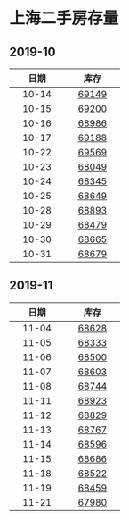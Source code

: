 # 上海二手房存量   
## 2019-10

| &nbsp;&nbsp;&nbsp;&nbsp;&nbsp;&nbsp;日期&nbsp;&nbsp;&nbsp;&nbsp;&nbsp;&nbsp; | &nbsp;&nbsp;&nbsp;&nbsp;&nbsp;&nbsp;库存&nbsp;&nbsp;&nbsp;&nbsp;&nbsp;&nbsp; |
| :-: | :-: |
| 10-14 | [69149](Shanghai_Stock.md) |
| 10-15 | [69200](Shanghai_Stock.md) |
| 10-16 | [68986](Shanghai_Stock.md) |
| 10-17 | [69188](Shanghai_Stock.md) |
| 10-22 | [69569](Shanghai_Stock.md) |
| 10-23 | [68049](Shanghai_Stock.md) |
| 10-24 | [68345](Shanghai_Stock.md) |
| 10-25 | [68649](Shanghai_Stock.md) |
| 10-28 | [68893](Shanghai_Stock.md) |
| 10-29 | [68479](Shanghai_Stock.md) |
| 10-30 | [68665](Shanghai_Stock.md) |
| 10-31 | [68679](Shanghai_Stock.md) |


## 2019-11

| &nbsp;&nbsp;&nbsp;&nbsp;&nbsp;&nbsp;日期&nbsp;&nbsp;&nbsp;&nbsp;&nbsp;&nbsp; | &nbsp;&nbsp;&nbsp;&nbsp;&nbsp;&nbsp;库存&nbsp;&nbsp;&nbsp;&nbsp;&nbsp;&nbsp; |
| :-: | :-: |
| 11-04 | [68628](Shanghai_Stock.md) |
| 11-05 | [68333](Shanghai_Stock.md) |
| 11-06 | [68500](Shanghai_Stock.md) |
| 11-07 | [68603](Shanghai_Stock.md) |
| 11-08 | [68744](Shanghai_Stock.md) |
| 11-11 | [68923](Shanghai_Stock.md) |
| 11-12 | [68829](Shanghai_Stock.md) |
| 11-13 | [68767](Shanghai_Stock.md) |
| 11-14 | [68596](Shanghai_Stock.md) |
| 11-15 | [68686](Shanghai_Stock.md) |
| 11-18 | [68522](Shanghai_Stock.md) |
| 11-19 | [68459](Shanghai_Stock.md) |
| 11-21 | [67980](Shanghai_Stock.md) |

